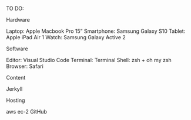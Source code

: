 TO DO:

Hardware

Laptop: Apple Macbook Pro 15”
Smartphone: Samsung Galaxy S10
Tablet: Apple iPad Air 1
Watch: Samsung Galaxy Active 2


Software

Editor: Visual Studio Code
Terminal: Terminal
Shell: zsh + oh my zsh
Browser: Safari


Content

Jerkyll


Hosting

aws ec-2
GitHub
